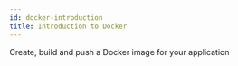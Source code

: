 ```yaml
---
id: docker-introduction
title: Introduction to Docker
---
```


Create, build and push a Docker image for your application